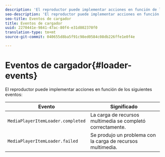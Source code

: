 ```yaml
---
description: 'El reproductor puede implementar acciones en función de los siguientes eventos '
seo-description: 'El reproductor puede implementar acciones en función de los siguientes eventos '
seo-title: Eventos de cargador
title: Eventos de cargador
uuid: 2270441e-9841-47ac-80f4-e31d802370f0
translation-type: tm+mt
source-git-commit: 040655d8ba5f91c98ed0584c08db226ffe1e0f4e

---
```



# Eventos de cargador{#loader-events}

El reproductor puede implementar acciones en función de los siguientes eventos:

| Evento | Significado |
|---|---|
| `MediaPlayerItemLoader.completed` | La carga de recursos multimedia se completó correctamente. |
| `MediaPlayerItemLoader.failed` | Se produjo un problema con la carga de recursos multimedia. |

